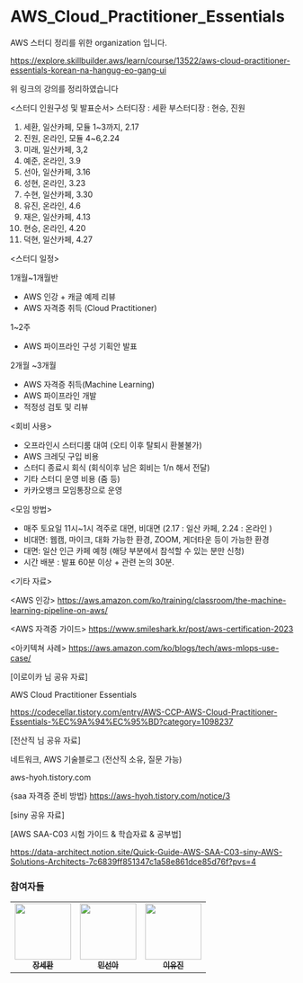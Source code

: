 # AWS_Cloud_Practitioner_Essentials

AWS 스터디 정리를 위한 organization 입니다.

https://explore.skillbuilder.aws/learn/course/13522/aws-cloud-practitioner-essentials-korean-na-hangug-eo-gang-ui

위 링크의 강의를 정리하였습니다


<스터디 인원구성 및 발표순서>
스터디장 : 세환
부스터디장 : 현승, 진원


1. 세환, 일산카페, 모듈 1~3까지, 2.17
2. 진원, 온라인, 모듈 4~6,2.24
3. 미래, 일산카페, 3,2
4. 예준, 온라인, 3.9 
5. 선아, 일산카페, 3.16
6. 성현, 온라인, 3.23 
7. 수현, 일산카페, 3.30
8. 유진, 온라인, 4.6
9. 재은, 일산카페, 4.13
10. 현승, 온라인, 4.20 
11. 덕현, 일산카페, 4.27



<스터디 일정>

 1개월~1개월반

   - AWS 인강 + 캐글 예제 리뷰  
   - AWS 자격증 취득 (Cloud Practitioner)

1~2주 

  - AWS 파이프라인 구성 기획안 발표 

2개월 ~3개월

  - AWS 자격증 취득(Machine Learning)
  - AWS 파이프라인 개발
  - 적정성 검토 및 리뷰


<회비 사용>
- 오프라인시 스터디룸 대여 (오티 이후 탈퇴시 환불불가)
- AWS 크레딧 구입 비용
- 스터디 종료시 회식 (회식이후 남은 회비는 1/n 해서 전달)
- 기타 스터디 운영 비용 (줌 등)
- 카카오뱅크 모임통장으로 운영

<모임 방법>
- 매주 토요일 11시~1시 격주로 대면, 비대면 (2.17 : 일산 카페, 2.24 : 온라인 )
- 비대면: 웹캠, 마이크, 대화 가능한 환경, ZOOM, 게더타운 등이 가능한 환경
- 대면: 일산 인근 카페 예정 (해당 부분에서 참석할 수 있는 분만 신청)
- 시간 배분 : 발표 60분 이상 +  관련 논의 30분.

<기타 자료>

<AWS 인강>
https://aws.amazon.com/ko/training/classroom/the-machine-learning-pipeline-on-aws/

<AWS 자격증 가이드>
https://www.smileshark.kr/post/aws-certification-2023

<아키텍쳐 사례>
https://aws.amazon.com/ko/blogs/tech/aws-mlops-use-case/


[이로이카 님 공유 자료]

AWS Cloud Practitioner Essentials

https://codecellar.tistory.com/entry/AWS-CCP-AWS-Cloud-Practitioner-Essentials-%EC%9A%94%EC%95%BD?category=1098237

[전산직 님 공유 자료]

네트워크, AWS 기술블로그
(전산직 소유, 질문 가능)

aws-hyoh.tistory.com

{saa 자격증 준비 방법}
https://aws-hyoh.tistory.com/notice/3

[siny 공유 자료]

[AWS SAA-C03 시험 가이드 & 학습자료 & 공부법]

https://data-architect.notion.site/Quick-Guide-AWS-SAA-C03-siny-AWS-Solutions-Architects-7c6839ff851347c1a58e861dce85d76f?pvs=4

### 참여자들
<table>
  <tr>
    <td align="center">
    <a href="https://github.com/Jangsehawn">
      <img src="https://avatars.githubusercontent.com/u/47842699?v=4" width="100px;" alt=""/>
      <br />
      <sub>
        <b>장세환</b>
      </sub>
    </a>
    <br />
    </td>
    <td align="center">
     <a href="https://github.com/hotsun1508">
      <img src="https://avatars.githubusercontent.com/u/60880176?v=4" width="100px;" alt=""/>
      <br />
      <sub>
        <b>민선아</b>
      </sub>
      </a>
      <br />
    </td>
   <td align="center">
     <a href="https://github.com/ujina123/">
      <img src="https://avatars.githubusercontent.com/u/84908849?v=4" width="100px;" alt=""/>
      <br />
      <sub>
        <b>이유진</b>
      </sub>
      </a>
      <br />
    </td>
  </tr>
</table>
